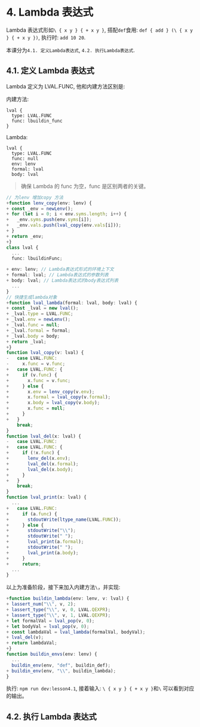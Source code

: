 # 4. Lambda 表达式

Lambda 表达式形如`\ { x y } { + x y }`, 搭配`def`食用: `def { add } (\ { x y } { + x y })`, 执行时: `add 10 20`.

本课分为`4.1. 定义Lambda表达式`, `4.2. 执行Lambda表达式`.

## 4.1. 定义 Lambda 表达式

Lambda 定义为 LVAL.FUNC, 他和内建方法区别是:

内建方法:

```
lval {
  type: LVAL.FUNC
  func: lbuildin_func
}
```

Lambda:

```
lval {
  type: LVAL.FUNC
  func: null
  env: lenv
  formal: lval
  body: lval
```

> 确保 Lambda 的 func 为空，func 是区别两者的关键。

```ts
// 为lenv 增加copy 方法
+function lenv_copy(env: lenv) {
+ const _env = newLenv();
+ for (let i = 0; i < env.syms.length; i++) {
+   _env.syms.push(env.syms[i]);
+   _env.vals.push(lval_copy(env.vals[i]));
+ }
+ return _env;
+}
class lval {
  ...
  func: lbuildinFunc;

+ env: lenv; // Lambda表达式形式的环境上下文
+ formal: lval; // Lambda表达式的参数列表
+ body: lval; // Lambda表达式的body表达式列表
  ...
}
// 快捷生成lambda对象
+function lval_lambda(formal: lval, body: lval) {
+ const _lval = new lval();
+ _lval.type = LVAL.FUNC;
+ _lval.env = newLenv();
+ _lval.func = null;
+ _lval.formal = formal;
+ _lval.body = body;
+ return _lval;
+}
function lval_copy(v: lval) {
-   case LVAL.FUNC:
-     x.func = v.func;
+   case LVAL.FUNC: {
+     if (v.func) {
+       x.func = v.func;
+     } else {
+       x.env = lenv_copy(v.env);
+       x.formal = lval_copy(v.formal);
+       x.body = lval_copy(v.body);
+       x.func = null;
+     }
+   }
    break;
}
function lval_del(x: lval) {
-   case LVAL.FUNC:
+   case LVAL.FUNC: {
+     if (!x.func) {
+       lenv_del(x.env);
+       lval_del(x.formal);
+       lval_del(x.body);
+     }
+   }
    break;
}
function lval_print(x: lval) {
  ...
+   case LVAL.FUNC:
+     if (a.func) {
+       stdoutWrite(ltype_name(LVAL.FUNC));
+     } else {
+       stdoutWrite("\\");
+       stdoutWrite(" ");
+       lval_print(a.formal);
+       stdoutWrite(" ");
+       lval_print(a.body);
+     }
+     return;
  ...
}
```

以上为准备阶段，接下来加入内建方法`\`，并实现:

```ts
+function buildin_lambda(env: lenv, v: lval) {
+ lassert_num("\\", v, 2);
+ lassert_type("\\", v, 0, LVAL.QEXPR);
+ lassert_type("\\", v, 1, LVAL.QEXPR);
+ let formalVal = lval_pop(v, 0);
+ let bodyVal = lval_pop(v, 0);
+ const lambdaVal = lval_lambda(formalVal, bodyVal);
+ lval_del(v);
+ return lambdaVal;
+}
function buildin_envs(env: lenv) {
  ...
  buildin_env(env, "def", buildin_def);
+ buildin_env(env, "\\", buildin_lambda);
}
```

执行: `npm run dev:lesson4.1`, 接着输入: `\ { x y } { + x y }`和`\` 可以看到对应的输出。

## 4.2. 执行 Lambda 表达式
